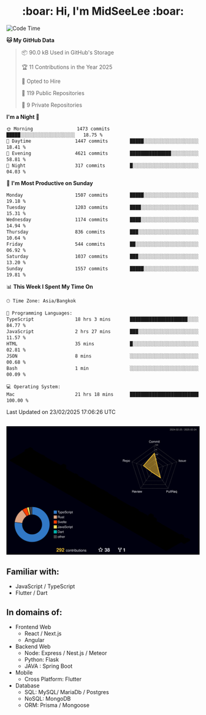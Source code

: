 <h1 align="center"> :boar: Hi, I'm MidSeeLee :boar:</h1>
 
<!--START_SECTION:waka-->
![Code Time](http://img.shields.io/badge/Code%20Time-2%2C521%20hrs%2029%20mins-blue)

**🐱 My GitHub Data** 

> 📦 90.0 kB Used in GitHub's Storage 
 > 
> 🏆 11 Contributions in the Year 2025
 > 
> 💼 Opted to Hire
 > 
> 📜 119 Public Repositories 
 > 
> 🔑 9 Private Repositories 
 > 
**I'm a Night 🦉** 

```text
🌞 Morning                1473 commits        █████░░░░░░░░░░░░░░░░░░░░   18.75 % 
🌆 Daytime                1447 commits        █████░░░░░░░░░░░░░░░░░░░░   18.41 % 
🌃 Evening                4621 commits        ███████████████░░░░░░░░░░   58.81 % 
🌙 Night                  317 commits         █░░░░░░░░░░░░░░░░░░░░░░░░   04.03 % 
```
📅 **I'm Most Productive on Sunday** 

```text
Monday                   1507 commits        █████░░░░░░░░░░░░░░░░░░░░   19.18 % 
Tuesday                  1203 commits        ████░░░░░░░░░░░░░░░░░░░░░   15.31 % 
Wednesday                1174 commits        ████░░░░░░░░░░░░░░░░░░░░░   14.94 % 
Thursday                 836 commits         ███░░░░░░░░░░░░░░░░░░░░░░   10.64 % 
Friday                   544 commits         ██░░░░░░░░░░░░░░░░░░░░░░░   06.92 % 
Saturday                 1037 commits        ███░░░░░░░░░░░░░░░░░░░░░░   13.20 % 
Sunday                   1557 commits        █████░░░░░░░░░░░░░░░░░░░░   19.81 % 
```


📊 **This Week I Spent My Time On** 

```text
🕑︎ Time Zone: Asia/Bangkok

💬 Programming Languages: 
TypeScript               18 hrs 3 mins       █████████████████████░░░░   84.77 % 
JavaScript               2 hrs 27 mins       ███░░░░░░░░░░░░░░░░░░░░░░   11.57 % 
HTML                     35 mins             █░░░░░░░░░░░░░░░░░░░░░░░░   02.81 % 
JSON                     8 mins              ░░░░░░░░░░░░░░░░░░░░░░░░░   00.68 % 
Bash                     1 min               ░░░░░░░░░░░░░░░░░░░░░░░░░   00.09 % 

💻 Operating System: 
Mac                      21 hrs 18 mins      █████████████████████████   100.00 % 
```


 Last Updated on 23/02/2025 17:06:26 UTC
<!--END_SECTION:waka-->

##

![](./profile-3d-contrib/profile-night-rainbow.svg)

## Familiar with:
- JavaScript / TypeScript
- Flutter / Dart

## In domains of:
- Frontend Web
  - React / Next.js
  - Angular
- Backend Web
  - Node: Express / Nest.js / Meteor
  - Python: Flask
  - JAVA : Spring Boot
- Mobile
  - Cross Platform: Flutter
- Database
  - SQL: MySQL/ MariaDb / Postgres
  - NoSQL: MongoDB
  - ORM: Prisma / Mongoose
